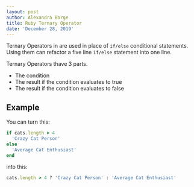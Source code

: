 ```yaml
---
layout: post
author: Alexandra Borge
title: Ruby Ternary Operator
date: 'December 28, 2019'
---
```


Ternary Operators in are used in place of `if/else` conditional statements. Using them can refactor a five line `if/else` statement into one line.

Ternary Operators thave 3 parts.
- The condition
- The result if the condition evaluates to true
- The result if the condition evaluates to false

## Example

You can turn this:

```ruby
if cats.length > 4
  'Crazy Cat Person'
else
  'Average Cat Enthusiast'
end
```

into this:

```ruby
cats.length > 4 ? 'Crazy Cat Person' : 'Average Cat Enthusiast'
```
